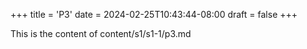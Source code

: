 +++
title = 'P3'
date = 2024-02-25T10:43:44-08:00
draft = false
+++

This is the content of content/s1/s1-1/p3.md

